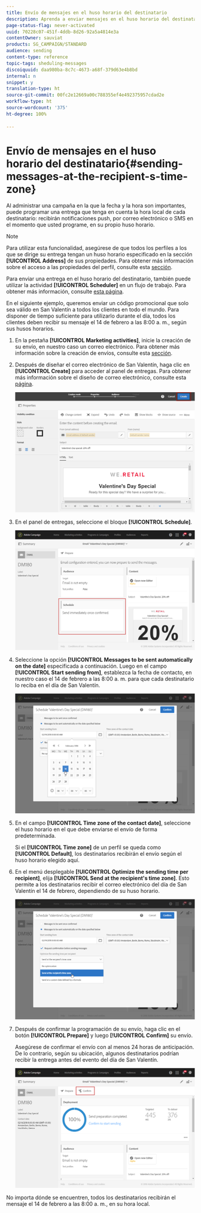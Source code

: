 ```yaml
---
title: Envío de mensajes en el huso horario del destinatario
description: Aprenda a enviar mensajes en el huso horario del destinatario.
page-status-flag: never-activated
uuid: 70228c07-451f-4ddb-8d26-92a5a4814e3a
contentOwner: sauviat
products: SG_CAMPAIGN/STANDARD
audience: sending
content-type: reference
topic-tags: sheduling-messages
discoiquuid: daa980ba-8c7c-4673-a68f-379d63e4b8bd
internal: n
snippet: y
translation-type: ht
source-git-commit: 00fc2e12669a00c788355ef4e492375957cdad2e
workflow-type: ht
source-wordcount: '375'
ht-degree: 100%

---
```



# Envío de mensajes en el huso horario del destinatario{#sending-messages-at-the-recipient-s-time-zone}

Al administrar una campaña en la que la fecha y la hora son importantes, puede programar una entrega que tenga en cuenta la hora local de cada destinatario: recibirán notificaciones push, por correo electrónico o SMS en el momento que usted programe, en su propio huso horario.

>[!NOTE]
>
>Para utilizar esta funcionalidad, asegúrese de que todos los perfiles a los que se dirige su entrega tengan un huso horario especificado en la sección **[!UICONTROL Address]** de sus propiedades. Para obtener más información sobre el acceso a las propiedades del perfil, consulte esta [sección](../../audiences/using/editing-profiles.md).

Para enviar una entrega en el huso horario del destinatario, también puede utilizar la actividad **[!UICONTROL Scheduler]** en un flujo de trabajo. Para obtener más información, consulte [esta página](../../automating/using/scheduler.md).

En el siguiente ejemplo, queremos enviar un código promocional que solo sea válido en San Valentín a todos los clientes en todo el mundo. Para disponer de tiempo suficiente para utilizarlo durante el día, todos los clientes deben recibir su mensaje el 14 de febrero a las 8:00 a. m., según sus husos horarios.

1. En la pestaña **[!UICONTROL Marketing activities]**, inicie la creación de su envío, en nuestro caso un correo electrónico. Para obtener más información sobre la creación de envíos, consulte esta [sección](../../channels/using/creating-an-email.md).
1. Después de diseñar el correo electrónico de San Valentín, haga clic en **[!UICONTROL Create]** para acceder al panel de entregas. Para obtener más información sobre el diseño de correo electrónico, consulte esta [página](../../designing/using/personalization.md#example-email-personalization).

   ![](assets/send-time_opt_valentine_1.png)

1. En el panel de entregas, seleccione el bloque **[!UICONTROL Schedule]**.

   ![](assets/send-time_opt_valentine_2.png)

1. Seleccione la opción **[!UICONTROL Messages to be sent automatically on the date]** especificada a continuación. Luego en el campo **[!UICONTROL Start sending from]**, establezca la fecha de contacto, en nuestro caso el 14 de febrero a las 8:00 a. m. para que cada destinatario lo reciba en el día de San Valentín.

   ![](assets/send-time_opt_valentine.png)

1. En el campo **[!UICONTROL Time zone of the contact date]**, seleccione el huso horario en el que debe enviarse el envío de forma predeterminada.

   Si el **[!UICONTROL Time zone]** de un perfil se queda como **[!UICONTROL Default]**, los destinatarios recibirán el envío según el huso horario elegido aquí.

1. En el menú desplegable **[!UICONTROL Optimize the sending time per recipient]**, elija **[!UICONTROL Send at the recipient's time zone]**. Esto permite a los destinatarios recibir el correo electrónico del día de San Valentín el 14 de febrero, dependiendo de su huso horario.

   ![](assets/send-time_opt_valentine_3.png)

1. Después de confirmar la programación de su envío, haga clic en el botón **[!UICONTROL Prepare]** y luego **[!UICONTROL Confirm]** su envío.

   Asegúrese de confirmar el envío con al menos 24 horas de anticipación. De lo contrario, según su ubicación, algunos destinatarios podrían recibir la entrega antes del evento del día de San Valentín.

   ![](assets/send-time_opt_valentine_4.png)

No importa dónde se encuentren, todos los destinatarios recibirán el mensaje el 14 de febrero a las 8:00 a. m., en su hora local.
